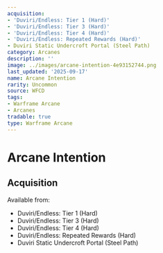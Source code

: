 ```yaml
---
acquisition:
- 'Duviri/Endless: Tier 1 (Hard)'
- 'Duviri/Endless: Tier 3 (Hard)'
- 'Duviri/Endless: Tier 4 (Hard)'
- 'Duviri/Endless: Repeated Rewards (Hard)'
- Duviri Static Undercroft Portal (Steel Path)
category: Arcanes
description: ''
image: ../images/arcane-intention-4e93152744.png
last_updated: '2025-09-17'
name: Arcane Intention
rarity: Uncommon
source: WFCD
tags:
- Warframe Arcane
- Arcanes
tradable: true
type: Warframe Arcane
---
```


# Arcane Intention

## Acquisition

Available from:
- Duviri/Endless: Tier 1 (Hard)
- Duviri/Endless: Tier 3 (Hard)
- Duviri/Endless: Tier 4 (Hard)
- Duviri/Endless: Repeated Rewards (Hard)
- Duviri Static Undercroft Portal (Steel Path)

